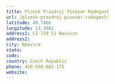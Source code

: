 ```yaml
---
title: Plzesk Prazdroj Pivovar Radegast
url: /plzesk-prazdroj-pivovar-radegast/
latitude: 49.7466
longitude: 13.3861
address1: CZ-739 51 Noovice
address2: 
city: Noovice
state: 
code: 
country: Czech Republic
phone: 420-558-602-175
website: 
---
```


